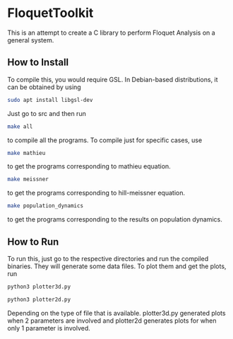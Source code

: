 # FloquetToolkit
This is an attempt to create a C library to perform Floquet Analysis on a general system.

## How to Install
To compile this, you would require GSL. In Debian-based distributions, it can be obtained by using 
```bash
sudo apt install libgsl-dev
```

Just go to src and then run 
```bash
make all
```
to compile all the programs.
To compile just for specific cases, use
```bash
make mathieu
```
to get the programs corresponding to mathieu equation.

```bash
make meissner
```
to get the programs corresponding to hill-meissner equation.

```bash
make population_dynamics
```
to get the programs corresponding to the results on population dynamics.

## How to Run
To run this, just go to the respective directories and run the compiled binaries.
They will generate some data files. To plot them and get the plots, run 
```bash
python3 plotter3d.py
```
```bash
python3 plotter2d.py
```
Depending on the type of file that is available. plotter3d.py generated plots when 2 parameters are involved and plotter2d generates plots for when only 1 parameter is involved.